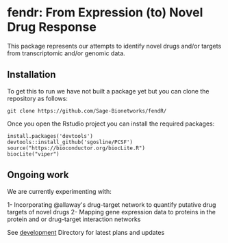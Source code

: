 # fendr: From Expression (to) Novel Drug Response
This package represents our attempts to identify novel drugs and/or targets from transcriptomic and/or genomic data. 

## Installation
To get this to run we have not built a package yet but you can clone the repository as follows:
```
git clone https://github.com/Sage-Bionetworks/fendR/
```

Once you open the Rstudio project you can install the required packages:
```
install.packages('devtools')
devtools::install_github('sgosline/PCSF')
source("https://bioconductor.org/biocLite.R")
biocLite("viper")
```

## Ongoing work
We are currently experimenting with:

1- Incorporating @allaway's drug-target network to quantify putative drug targets of novel drugs
2- Mapping gene expression data to proteins in the protein and or drug-target interaction networks

See [development](./dev/) Directory for latest plans and updates
